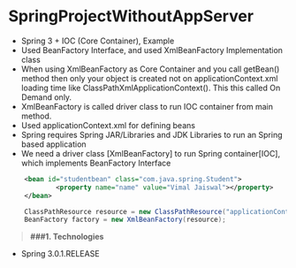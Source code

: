 # SpringProjectWithoutAppServer

* Spring 3 + IOC (Core Container), Example
* Used BeanFactory Interface, and used XmlBeanFactory Implementation class
* When using XmlBeanFactory as Core Container and you call getBean() method then only your object is created
  not on applicationContext.xml loading time like ClassPathXmlApplicationContext(). This this called On Demand only.
* XmlBeanFactory is called driver class to run IOC container from main method.
* Used applicationContext.xml for defining beans
* Spring requires Spring JAR/Libraries and JDK Libraries to run an Spring based application 
* We need a driver class [XmlBeanFactory] to run Spring container[IOC], which implements BeanFactory Interface

```XML
 	<bean id="studentbean" class="com.java.spring.Student">  
    		<property name="name" value="Vimal Jaiswal"></property>  
  	</bean>
```

```java
	ClassPathResource resource = new ClassPathResource("applicationContext.xml");
 	BeanFactory factory = new XmlBeanFactory(resource);
```

> **###1. Technologies**
* Spring 3.0.1.RELEASE
